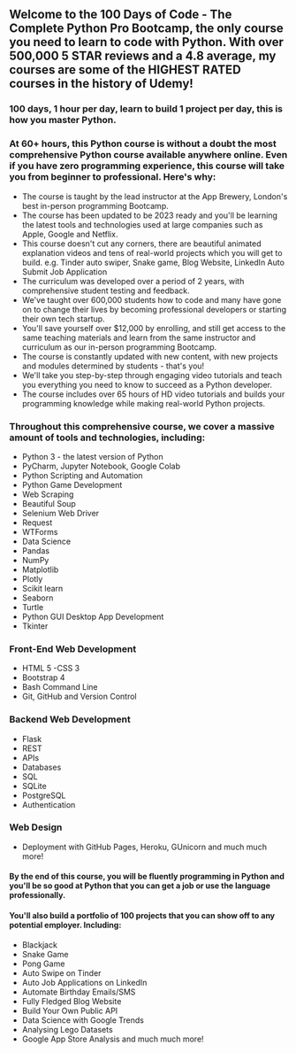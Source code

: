 ## Welcome to the 100 Days of Code - The Complete Python Pro Bootcamp, the only course you need to learn to code with Python. With over 500,000 5 STAR reviews and a 4.8 average, my courses are some of the HIGHEST RATED courses in the history of Udemy!

### 100 days, 1 hour per day, learn to build 1 project per day, this is how you master Python.

### At 60+ hours, this Python course is without a doubt the most comprehensive Python course available anywhere online. Even if you have zero programming experience, this course will take you from beginner to professional. Here's why:

- The course is taught by the lead instructor at the App Brewery, London's best in-person programming Bootcamp.
- The course has been updated to be 2023 ready and you'll be learning the latest tools and technologies used at large companies such as Apple, Google and Netflix.
- This course doesn't cut any corners, there are beautiful animated explanation videos and tens of real-world projects which you will get to build. e.g. Tinder auto swiper, Snake game, Blog Website, LinkedIn Auto Submit Job Application
- The curriculum was developed over a period of 2 years, with comprehensive student testing and feedback.
- We've taught over 600,000 students how to code and many have gone on to change their lives by becoming professional developers or starting their own tech startup.
- You'll save yourself over $12,000 by enrolling, and still get access to the same teaching materials and learn from the same instructor and curriculum as our in-person programming Bootcamp.
- The course is constantly updated with new content, with new projects and modules determined by students - that's you!
- We'll take you step-by-step through engaging video tutorials and teach you everything you need to know to succeed as a Python developer.
- The course includes over 65 hours of HD video tutorials and builds your programming knowledge while making real-world Python projects.

### Throughout this comprehensive course, we cover a massive amount of tools and technologies, including:

- Python 3 - the latest version of Python
- PyCharm, Jupyter Notebook, Google Colab
- Python Scripting and Automation
- Python Game Development
- Web Scraping
- Beautiful Soup
- Selenium Web Driver
- Request
- WTForms
- Data Science
- Pandas
- NumPy
- Matplotlib
- Plotly
- Scikit learn
- Seaborn
- Turtle
- Python GUI Desktop App Development
- Tkinter

### Front-End Web Development

- HTML 5
  -CSS 3
- Bootstrap 4
- Bash Command Line
- Git, GitHub and Version Control

### Backend Web Development

- Flask
- REST
- APIs
- Databases
- SQL
- SQLite
- PostgreSQL
- Authentication

### Web Design

- Deployment with GitHub Pages, Heroku, GUnicorn and much much more!

#### By the end of this course, you will be fluently programming in Python and you'll be so good at Python that you can get a job or use the language professionally.

#### You'll also build a portfolio of 100 projects that you can show off to any potential employer. Including:

- Blackjack
- Snake Game
- Pong Game
- Auto Swipe on Tinder
- Auto Job Applications on LinkedIn
- Automate Birthday Emails/SMS
- Fully Fledged Blog Website
- Build Your Own Public API
- Data Science with Google Trends
- Analysing Lego Datasets
- Google App Store Analysis
  and much much more!
